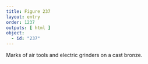 ```yaml
---
title: Figure 237
layout: entry
order: 1237
outputs: [ html ]
object:
  - id: "237"
---
```


Marks of air tools and electric grinders on a cast bronze.
